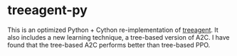 # treeagent-py

This is an optimized Python + Cython re-implementation of [treeagent](https://github.com/unixpickle/treeagent). It also includes a new learning technique, a tree-based version of A2C. I have found that the tree-based A2C performs better than tree-based PPO.
